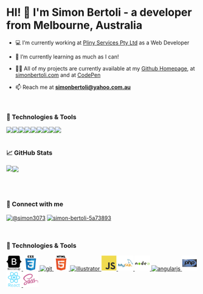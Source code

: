 

<h1 align="left">HI! 👋  I'm Simon Bertoli - a developer from Melbourne, Australia</h1>

- 💻 I’m currently working at <a href="https://pliny.com.au/">Pliny Services Pty Ltd</a> as a Web Developer

- 🌱 I’m currently learning as much as I can!

- 👨‍💻 All of my projects are currently available at my <a href="https://github.com/simon3073" target="_blank">Github Homepage</a>, at <a href="http://simonbertoli.com" target="_blank">simonbertoli.com</a> and at <a href="https://codepen.io/simon3073" target="_blank">CodePen</a>

- 📫 Reach me at **simonbertoli@yahoo.com.au**

<br>
<h3 align="left">🔧 Technologies & Tools</h3>
<img align="left" src="https://img.shields.io/badge/Code-HTML5-informational?style=flat&logo=html5&logoColor=white&color=blue" /> 
<img align="left" src="https://img.shields.io/badge/Code-CSS3-informational?style=flat&logo=CSS3&logoColor=white&color=blue" /> 
<img align="left" src="https://img.shields.io/badge/Code-SASS-informational?style=flat&logo=sass&logoColor=white&color=blue" /> 
<img align="left" src="https://img.shields.io/badge/Code-JavaScript-informational?style=flat&logo=javascript&logoColor=white&color=blue" /> 
<img align="left" src="https://img.shields.io/badge/Code-TypeScript-informational?style=flat&logo=typescript&logoColor=white&color=blue" /> 
<img align="left" src="https://img.shields.io/badge/Framework-React-informational?style=flat&logo=react&logoColor=white&color=blue" /> 
<img align="left" src="https://img.shields.io/badge/Framework-Angular-informational?style=flat&logo=angular&logoColor=white&color=blue" /> 
<img align="left" src="https://img.shields.io/badge/Platform-GitHub-informational?style=flat&logo=github&logoColor=white&color=blue" /> 
<img align="left" src="https://img.shields.io/badge/Editor-VSCode-informational?style=flat&logo=visualstudio&logoColor=white&color=blue" />


<br><br>
<h3 align="left">📈 GitHub Stats</h3>
<img align="left" src="https://github-readme-stats.vercel.app/api/top-langs/?username=simon3073&theme=dark" />
<img align="center" src="https://github-readme-stats.vercel.app/api/?username=simon3073&theme=dark" />
<br><br><br>

<br>
<h3 align="left">📇 Connect with me</h3>
<p align="left">
<a href="https://codepen.io/simon3073" target="_blank"><img align="center" src="https://raw.githubusercontent.com/rahuldkjain/github-profile-readme-generator/master/src/images/icons/Social/codepen.svg" alt="@simon3073" height="30" width="40" /></a>
<a href="https://linkedin.com/in/simon-bertoli-5a73893" target="_blank"><img align="center" src="https://raw.githubusercontent.com/rahuldkjain/github-profile-readme-generator/master/src/images/icons/Social/linked-in-alt.svg" alt="simon-bertoli-5a73893" height="30" width="40" /></a>
</p>
<br>

<h3 align="left">🔧 Technologies & Tools</h3>
<p align="left"> <a href="https://getbootstrap.com" target="_blank" rel="noreferrer"> <img src="https://raw.githubusercontent.com/devicons/devicon/master/icons/bootstrap/bootstrap-plain-wordmark.svg" alt="bootstrap" width="40" height="40"/> </a> <a href="https://www.w3schools.com/css/" target="_blank" rel="noreferrer"> <img src="https://raw.githubusercontent.com/devicons/devicon/master/icons/css3/css3-original-wordmark.svg" alt="css3" width="40" height="40"/> </a> <a href="https://git-scm.com/" target="_blank" rel="noreferrer"> <img src="https://www.vectorlogo.zone/logos/git-scm/git-scm-icon.svg" alt="git" width="40" height="40"/> </a> <a href="https://www.w3.org/html/" target="_blank" rel="noreferrer"> <img src="https://raw.githubusercontent.com/devicons/devicon/master/icons/html5/html5-original-wordmark.svg" alt="html5" width="40" height="40"/> </a> <a href="https://www.adobe.com/au/" target="_blank" rel="noreferrer"> <img src="https://upload.wikimedia.org/wikipedia/commons/thumb/4/4c/Adobe_Creative_Cloud_rainbow_icon.svg/640px-Adobe_Creative_Cloud_rainbow_icon.svg.png" alt="illustrator" width="40" height="40"/> </a> <a href="https://developer.mozilla.org/en-US/docs/Web/JavaScript" target="_blank" rel="noreferrer"> <img src="https://raw.githubusercontent.com/devicons/devicon/master/icons/javascript/javascript-original.svg" alt="javascript" width="40" height="40"/> </a> <a href="https://www.mysql.com/" target="_blank" rel="noreferrer">  <img src="https://raw.githubusercontent.com/devicons/devicon/master/icons/mysql/mysql-original-wordmark.svg" alt="mysql" width="40" height="40"/> </a> <a href="https://nodejs.org" target="_blank" rel="noreferrer"> <img src="https://raw.githubusercontent.com/devicons/devicon/master/icons/nodejs/nodejs-original-wordmark.svg" alt="nodejs" width="40" height="40"/> </a><a href="https://angular.io/" target="_blank" rel="noreferrer"> <img src="https://upload.wikimedia.org/wikipedia/commons/c/cf/Angular_full_color_logo.svg" alt="angularjs" width="40" height="40"/> </a><a href="https://www.php.net" target="_blank" rel="noreferrer"> <img src="https://raw.githubusercontent.com/devicons/devicon/master/icons/php/php-original.svg" alt="php" width="40" height="40"/> </a> <a href="https://reactjs.org/" target="_blank" rel="noreferrer"> <img src="https://raw.githubusercontent.com/devicons/devicon/master/icons/react/react-original-wordmark.svg" alt="react" width="40" height="40"/> </a> <a href="https://sass-lang.com" target="_blank" rel="noreferrer"> <img src="https://raw.githubusercontent.com/devicons/devicon/master/icons/sass/sass-original.svg" alt="sass" width="40" height="40"/> </a> 
